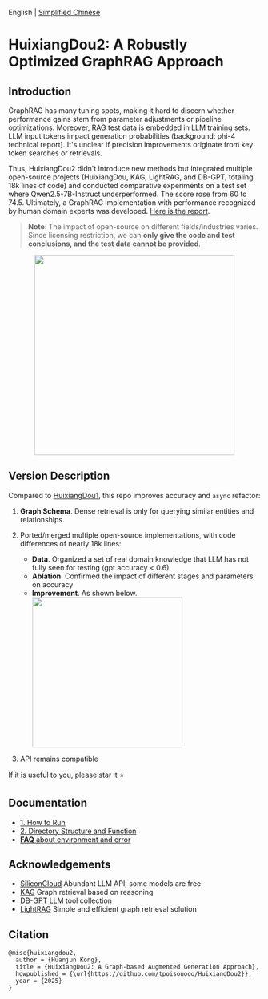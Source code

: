 English | [Simplified Chinese](./README_zh_cn.md)

# HuixiangDou2: A Robustly Optimized GraphRAG Approach

## Introduction

GraphRAG has many tuning spots, making it hard to discern whether performance gains stem from parameter adjustments or pipeline optimizations. Moreover, RAG test data is embedded in LLM training sets. LLM input tokens impact generation probabilities (background: phi-4 technical report). It's unclear if precision improvements originate from key token searches or retrievals.

Thus, HuixiangDou2 didn't introduce new methods but integrated multiple open-source projects (HuixiangDou, KAG, LightRAG, and DB-GPT, totaling 18k lines of code) and conducted comparative experiments on a test set where Qwen2.5-7B-Instruct underperformed. The score rose from 60 to 74.5. Ultimately, a GraphRAG implementation with performance recognized by human domain experts was developed. [Here is the report]([./docs/](https://github.com/tpoisonooo/HuixiangDou2/blob/main/docs/huixiangdou2_github.pdf)).

> **Note**: The impact of open-source on different fields/industries varies. Since licensing restriction, we can **only give the code and test conclusions, and the test data cannot be provided**.

<div align="center">
<img src="https://github.com/user-attachments/assets/19558f67-9a3a-48a1-a1c1-7b0a0654602f" width=400>
</div>

## Version Description

Compared to [HuixiangDou1](https://github.com/internlm/huixiangdou), this repo improves accuracy and `async` refactor:
1. **Graph Schema**. Dense retrieval is only for querying similar entities and relationships.
2. Ported/merged multiple open-source implementations, with code differences of nearly 18k lines:
   - **Data**. Organized a set of real domain knowledge that LLM has not fully seen for testing (gpt accuracy < 0.6)
   - **Ablation**. Confirmed the impact of different stages and parameters on accuracy
   - **Improvement**. As shown below.
      <div>
      <img src="https://github.com/user-attachments/assets/c3453bc8-85d5-47e1-8160-7ba28a467a70" width=300>
      </div>
     
3. API remains compatible

If it is useful to you, please star it ⭐

## Documentation
- [1. How to Run](docs/en/doc_how_to_run.md)
- [2. Directory Structure and Function](docs/en/doc_architecture.md)
- [**FAQ** about environment and error](https://github.com/tpoisonooo/HuixiangDou2/issues/8) 

## Acknowledgements
- [SiliconCloud](https://siliconflow.cn) Abundant LLM API, some models are free
- [KAG](https://github.com/OpenSPG/KAG) Graph retrieval based on reasoning
- [DB-GPT](https://github.com/eosphoros-ai/DB-GPT) LLM tool collection
- [LightRAG](https://github.com/HKUDS/LightRAG) Simple and efficient graph retrieval solution

## Citation
```text
@misc{huixiangdou2,
  author = {Huanjun Kong},
  title = {HuixiangDou2: A Graph-based Augmented Generation Approach},
  howpublished = {\url{https://github.com/tpoisonooo/HuixiangDou2}},
  year = {2025}
}
```
